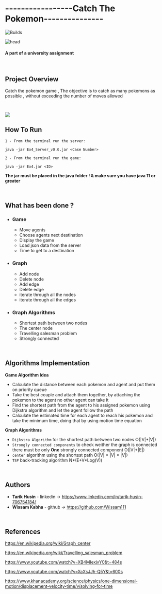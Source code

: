

# -----------------Catch The Pokemon---------------

![Builds](https://github.com/project-chip/connectedhomeip/workflows/Builds/badge.svg)

![head](https://github.com/6arek212/CatchThePokemon-OOP-Assignment-4-JAVA/blob/wissam-v1/src/main/java/GameGui/tools/intro.gif)


#### A part of a university assignment

</br>

## Project Overview

Catch the pokemon game , The objective is to catch as many pokemons as possible ,
without exceeding the number of moves allowed 




</br>



![](imgs/game_running.gif)




## How To Run

`1 - From the terminal run the server: `
    
    java -jar Ex4_Server_v0.0.jar <Case Number>

`2 - From the terminal run the game: `

    java -jar Ex4.jar <ID>

**The jar must be placed in the java folder ! & make sure you have java 11 or greater**


</br>



## What has been done ?
- ### Game
    
    - Move agents 
    - Choose agents next destination
    - Display the game
    - Load json data from the server
    - Time to get to a destination


- ### Graph

    - Add node
    - Delete node
    - Add edge
    - Delete edge
    - iterate through all the nodes
    - iterate through all the edges


- ### Graph Algorithms

    - Shortest path between two nodes
    - The center node
    - Travelling salesman problem
    - Strongly connected



</br>

## Algorithms Implementation

**Game Algorithm Idea**

- Calculate the distance between each pokemon and agent and put them on priority queue
- Take the best couple and attach them together, by attaching the pokemon to the agent no other agent can take it
- Find the shortest path from the agent to his assigned pokemon using Dijkstra algorithm and let the agent follow the path
- Calculate the estimated time for each agent to reach his pokemon and take the minimum time, doing that by using motion time equation



**Graph Algorithms**
- `Dijkstra Algorithm` for the shortest path between two nodes O(|V|*|V|)
- `Strongly connected components` to check weither the graph is connected there must be only **One** strongly connected
  component O(|V|+|E|)
- `center` algorithm using the shortest path O(|V| * |V| * |V|)
- `TSP` back-tracking algorithm N*(E+V*Log(V))

</br>


   




## Authors

* **Tarik Husin**  - linkedin -> https://www.linkedin.com/in/tarik-husin-706754184/
* **Wissam Kabha**  - github -> https://github.com/Wissam111

</br>

## References

https://en.wikipedia.org/wiki/Graph_center

https://en.wikipedia.org/wiki/Travelling_salesman_problem

https://www.youtube.com/watch?v=XB4MIexjvY0&t=484s

https://www.youtube.com/watch?v=XaXsJJh-Q5Y&t=600s

https://www.khanacademy.org/science/physics/one-dimensional-motion/displacement-velocity-time/v/solving-for-time
